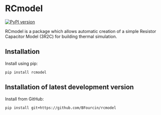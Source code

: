 # RCmodel

[![PyPI version](https://badge.fury.io/py/rcmodel.svg)](https://badge.fury.io/py/rcmodel)

RCmodel is a package which allows automatic creation of a simple Resistor Capacitor Model (3R2C) for  building thermal simulation.


## Installation

Install using pip:

`pip install rcmodel`

## Installation of latest development version

Install from GitHub:

`pip install git+https://github.com/BFourcin/rcmodel`